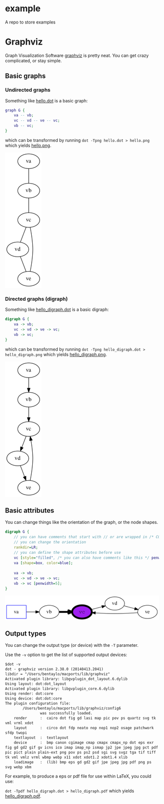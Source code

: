 # example

A repo to store examples

# Graphviz

Graph Visualization Software [graphviz](http://www.graphviz.org/) is pretty
neat.  You can get crazy complicated, or stay simple.

## Basic graphs

### Undirected graphs

Something like [hello.dot](hello.dot) is a basic graph:

```dot
graph G {
    va -- vb;
    vc -- vd -- ve -- vc;
    vb -- vc;
}
```

which can be transformed by running `dot -Tpng hello.dot > hello.png` which
yields [hello.png](hello.png).

![hello.png](hello.png)

### Directed graphs (digraph)

Something like [hello_digraph.dot](hello_digraph.dot) is a basic digraph:

```dot
digraph G {
    va -> vb;
    vc -> vd -> ve -> vc;
    vb -> vc;
}
```

which can be transformed by running `dot -Tpng hello_digraph.dot > hello_digraph.png` which
yields [hello_digraph.png](hello_digraph.png).

![hello_digraph.png](hello_digraph.png)

## Basic attributes

You can change things like the orientation of the graph, or the node shapes.

```dot
digraph G {
    // you can have comments that start with // or are wrapped in /* COMMENT */
    // you can change the orientation
    rankdir=LR; 
    // you can define the shape attributes before use
    vc [style="filled", /* you can also have comments like this */ penwidth=5, fillcolor = "purple", fontname = "Courier New"];
    va [shape=box, color=blue];

    va -> vb;
    vc -> vd -> ve -> vc;
    vb -> vc [penwidth=5];
}
```

![hello_attr.png](hello_attr.png)

## Output types

You can change the output type (or device) with the `-T` parameter.

Use the `-v` option to get the list of supported output devices:

```shell
$dot -v
dot - graphviz version 2.38.0 (20140413.2041)
libdir = "/Users/bentaylo/macports/lib/graphviz"
Activated plugin library: libgvplugin_dot_layout.6.dylib
Using layout: dot:dot_layout
Activated plugin library: libgvplugin_core.6.dylib
Using render: dot:core
Using device: dot:dot:core
The plugin configuration file:
        /Users/bentaylo/macports/lib/graphviz/config6
                was successfully loaded.
    render      :  cairo dot fig gd lasi map pic pov ps quartz svg tk vml vrml xdot
    layout      :  circo dot fdp neato nop nop1 nop2 osage patchwork sfdp twopi
    textlayout  :  textlayout
    device      :  bmp canon cgimage cmap cmapx cmapx_np dot eps exr fig gd gd2 gif gv icns ico imap imap_np ismap jp2 jpe jpeg jpg pct pdf pic pict plain plain-ext png pov ps ps2 psd sgi svg svgz tga tif tiff tk vml vmlz vrml wbmp webp x11 xdot xdot1.2 xdot1.4 xlib
    loadimage   :  (lib) bmp eps gd gd2 gif jpe jpeg jpg pdf png ps svg webp xbm
```

For example, to produce a eps or pdf file for use within LaTeX, you could use:

`dot -Tpdf hello_digraph.dot > hello_digraph.pdf` which yields [hello_digraph.pdf](hello_digraph.pdf).
